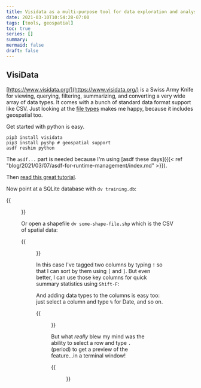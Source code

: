 ```yaml
---
title: Visidata as a multi-purpose tool for data exploration and analysis
date: 2021-03-10T10:54:28-07:00
tags: [tools, geospatial]
toc: true
series: []
summary:
mermaid: false
draft: false
---
```


## VisiData

[https://www.visidata.org/](https://www.visidata.org/) is a Swiss Army Knife for viewing, querying, filtering, summarizing, and converting a very wide array of data types.
It comes with a bunch of standard data format support like CSV.
Just looking at the [file types](https://jsvine.github.io/intro-to-visidata/basics/opening-files/#compatible-filetypes) makes me happy, because it includes geospatial too.

Get started with python is easy.

```shell
pip3 install visidata
pip3 install pyshp # geospatial support
asdf reshim python
```
The `asdf...` part is needed because I'm using [asdf these days]({{< ref "blog/2021/03/07/asdf-for-runtime-management/index.md" >}}).

Then [read this great tutorial](https://jsvine.github.io/intro-to-visidata/).

Now point at a SQLite database with `dv training.db`:

{{<figure src="sqlite.png" title="A SQLite table - VisiData lets you choose from a list of all tables">}}

Or open a shapefile `dv some-shape-file.shp` which is the CSV of spatial data:

{{<figure src="shp.png" title="Viewing a shapefile with zero GIS software">}}

In this case I've tagged two columns by typing `!` so that I can sort by them using `[` and `]`.
But even better, I can use those key columns for quick summary statistics using `Shift-F`:

And adding data types to the columns is easy too: just select a column and type `%` for Date, and so on.

{{<figure src="shp-summary.png" title="Total area of features by summarizing">}}

But what _really_ blew my mind was the ability to select a row and type `.` (period) to get a preview of the feature...in a terminal window!

{{<figure src="shp-preview.png" title="Single row preview of spatial data">}}
